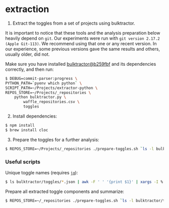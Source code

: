 # extraction

1. Extract the toggles from a set of projects using bulktractor.

It is important to notice that these tools and the analysis preparation below heavily depend on `git`. Our experiments were run with `git version 2.17.2 (Apple Git-113)`. We recommend using that one or any recent version. In our experience, some previous versions gave the same results and others, usually older, did not.

Make sure you have installed [bulktractor@b259fbf](https://github.com/elhoyos/bulktractor/tree/b259fbf15d5c789218e689569098442320e79c94) and its dependencies correctly, and then run:

```bash
$ DEBUG=commit-parser:progress \
PYTHON_PATH=`pyenv which python` \
SCRIPT_PATH=~/Projects/extractor-python \
REPOS_STORE=~/Projects/_repositories \
    python bulktractor.py \
        waffle_repositories.csv \
        toggles
```


2. Install dependencies:

```bash
$ npm install
$ brew install cloc
```

3. Prepare the toggles for a further analysis:

```bash
$ REPOS_STORE=~/Projects/_repositories ./prepare-toggles.sh `ls -l bulktractor/toggles/ | awk '{if ($9 && $9 != "README.md") printf ("%9s ", $9) }' | sed 's/\.json//g'`
```

### Useful scripts

Unique toggle names (requires [`jq`](https://stedolan.github.io/jq/)):

```bash
$ ls bulktractor/toggles/*.json | awk -F ' ' '{print $1}' | xargs -I % jq --raw-output '.Router | to_entries | map(.value) | flatten | map(select(.operation == "ADDED")) | .[] | .toggle.id | sub("-[0-9a-f]+$"; "") | gsub("\\x27"; "") | sub(".+\\."; "") | ascii_downcase' % | sort > toggle_names.txt
```

Prepare all extracted toggle components and summarize:

```bash
$ REPOS_STORE=~/_repositories ./prepare-toggles.sh `ls -l bulktractor/toggles/ | awk '{if ($9) printf ("%9s ", $9) }' | sed 's/\.json//g'`
```

